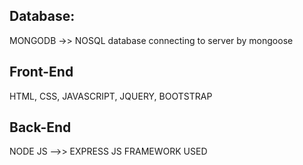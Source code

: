 

## Database:
MONGODB ->> NOSQL database
connecting to server by mongoose

## Front-End
HTML, CSS, JAVASCRIPT, JQUERY, BOOTSTRAP

## Back-End
NODE JS -->> EXPRESS JS FRAMEWORK USED


